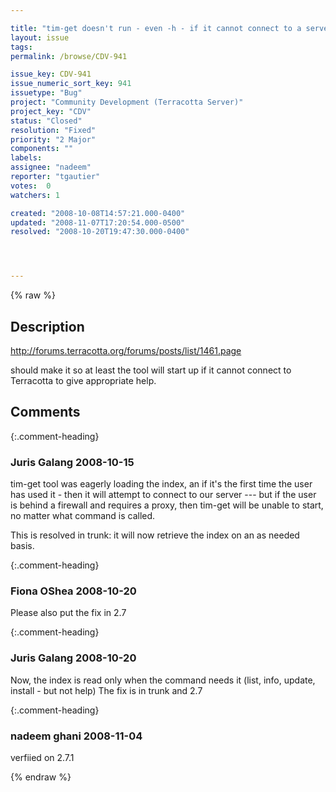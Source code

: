 ```yaml
---

title: "tim-get doesn't run - even -h - if it cannot connect to a server"
layout: issue
tags: 
permalink: /browse/CDV-941

issue_key: CDV-941
issue_numeric_sort_key: 941
issuetype: "Bug"
project: "Community Development (Terracotta Server)"
project_key: "CDV"
status: "Closed"
resolution: "Fixed"
priority: "2 Major"
components: ""
labels: 
assignee: "nadeem"
reporter: "tgautier"
votes:  0
watchers: 1

created: "2008-10-08T14:57:21.000-0400"
updated: "2008-11-07T17:20:54.000-0500"
resolved: "2008-10-20T19:47:30.000-0400"




---
```


{% raw %}

## Description

<div markdown="1" class="description">

http://forums.terracotta.org/forums/posts/list/1461.page

should make it so at least the tool will start up if it cannot connect to Terracotta to give appropriate help.

</div>

## Comments


{:.comment-heading}
### **Juris Galang** <span class="date">2008-10-15</span>

<div markdown="1" class="comment">

tim-get tool was eagerly loading the index, an if it's the first time the user has used it - then it will attempt to connect to our server --- but if the user is behind a firewall and requires a proxy, then tim-get will be unable to start, no matter what command is called.

This is resolved in trunk: it will now retrieve the index on an as needed basis.




</div>


{:.comment-heading}
### **Fiona OShea** <span class="date">2008-10-20</span>

<div markdown="1" class="comment">

Please also put the fix in 2.7

</div>


{:.comment-heading}
### **Juris Galang** <span class="date">2008-10-20</span>

<div markdown="1" class="comment">

Now, the index is read only when the command needs it (list, info, update, install - but not help)
The fix is in trunk and 2.7



</div>


{:.comment-heading}
### **nadeem ghani** <span class="date">2008-11-04</span>

<div markdown="1" class="comment">

verfiied on 2.7.1

</div>



{% endraw %}

